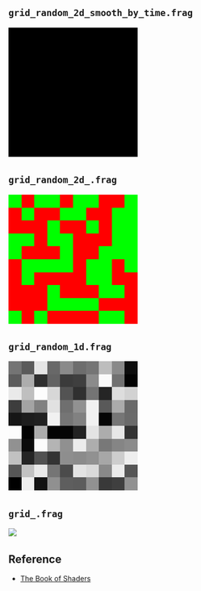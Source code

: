 
## `grid_random_2d_smooth_by_time.frag`

<img src="img/grid_random_2d_smooth_by_time.gif" width="256">


## `grid_random_2d_.frag`

<img src="img/grid_random_2d_.gif" width="256">


## `grid_random_1d.frag`

<img src="img/grid_random_1d.gif" width="256">


## `grid_.frag`

<img src="img/grid_.gif" width="256">


## Reference

- [The Book of Shaders](https://thebookofshaders.com/05/?lan=jp)
